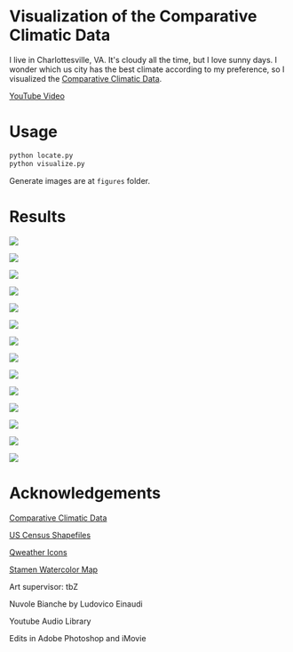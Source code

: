# Visualization of the Comparative Climatic Data

I live in Charlottesville, VA. It's cloudy all the time, but I love sunny days. I wonder which us city has the best climate according to my preference, so I visualized the [Comparative Climatic Data](https://www.ncei.noaa.gov/products/land-based-station/comparative-climatic-data).

[YouTube Video](https://youtu.be/2L0IhXjtXRs)

# Usage

```sh
python locate.py
python visualize.py
```

Generate images are at `figures` folder.

# Results

![](figures/1_cloud.png)

![](figures/2_rain.png)

![](figures/3_snow.png)

![](figures/4_humidity.png)

![](figures/5_wind.png)

![](figures/6_cold.png)

![](figures/7_hot.png)

![](figures/8_record_high.png)

![](figures/9_mean_maximum.png)

![](figures/10_average.png)

![](figures/11_mean_minimum.png)

![](figures/12_record_low.png)

![](figures/13_sunshine.png)

![](figures/14_precipitation.png)

# Acknowledgements

[Comparative Climatic Data](https://www.ncei.noaa.gov/products/land-based-station/comparative-climatic-data)

[US Census Shapefiles](https://github.com/joncutrer/geopandas-tutorial)

[Qweather Icons](https://github.com/qwd/WeatherIcon)

[Stamen Watercolor Map](http://maps.stamen.com/watercolor/)

Art supervisor: tbZ

Nuvole Bianche by Ludovico Einaudi

Youtube Audio Library

Edits in Adobe Photoshop and iMovie
